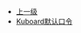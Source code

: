 * [上一级](docs/wy876_poc/)
* [Kuboard默认口令](docs/wy876_poc/Kuboard/Kuboard%E9%BB%98%E8%AE%A4%E5%8F%A3%E4%BB%A4.md)
